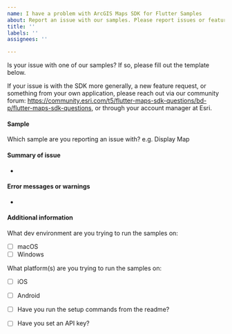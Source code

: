```yaml
---
name: I have a problem with ArcGIS Maps SDK for Flutter Samples
about: Report an issue with our samples. Please report issues or feature requests for the SDK more generally to our Community Forum.
title: ''
labels: ''
assignees: ''

---
```

Is your issue with one of our samples? 
If so, please fill out the template below. 

If your issue is with the SDK more generally, a new feature request, or something from your own application, please reach out via our community forum: https://community.esri.com/t5/flutter-maps-sdk-questions/bd-p/flutter-maps-sdk-questions, or through your account manager at Esri.

#### Sample

Which sample are you reporting an issue with?
e.g. Display Map

#### Summary of issue

-

#### Error messages or warnings

-

#### Additional information

What dev environment are you trying to run the samples on:
- [ ] macOS
- [ ] Windows

What platform(s) are you trying to run the samples on:
- [ ] iOS
- [ ] Android

- [ ] Have you run the setup commands from the readme?

- [ ] Have you set an API key?
